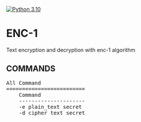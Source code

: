 [![Python 3.10](https://img.shields.io/badge/Python-3.10-blue.svg)](http://www.python.org/download/) 

# ENC-1

Text encryption and decryption with enc-1 algorithm

## COMMANDS
<pre>
All Command                                                                                                                                
=========================
    Command
    ---------------------
    -e plain_text secret
    -d cipher_text secret
</pre>
